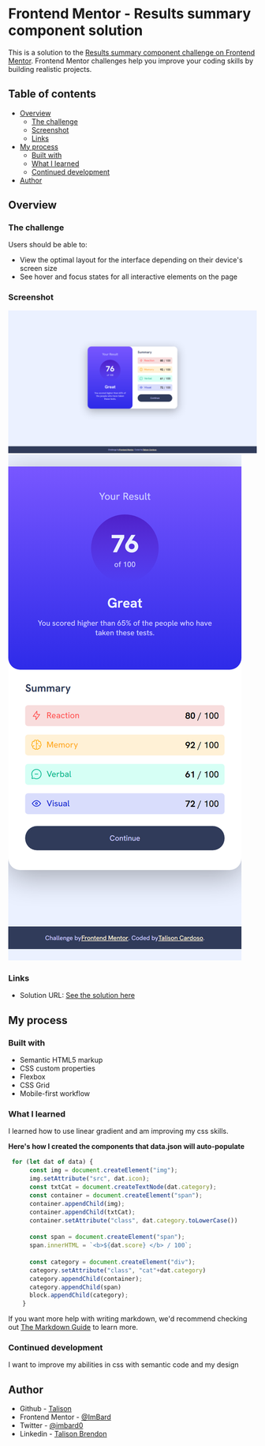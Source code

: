 # Frontend Mentor - Results summary component solution

This is a solution to the [Results summary component challenge on Frontend Mentor](https://www.frontendmentor.io/challenges/results-summary-component-CE_K6s0maV). Frontend Mentor challenges help you improve your coding skills by building realistic projects. 

## Table of contents

- [Overview](#overview)
  - [The challenge](#the-challenge)
  - [Screenshot](#screenshot)
  - [Links](#links)
- [My process](#my-process)
  - [Built with](#built-with)
  - [What I learned](#what-i-learned)
  - [Continued development](#continued-development)
- [Author](#author)

## Overview

### The challenge

Users should be able to:

- View the optimal layout for the interface depending on their device's screen size
- See hover and focus states for all interactive elements on the page

### Screenshot


![MOBILE](./assets/images/desktop.png)
![MOBILE](./assets//images/mobile.png)

### Links

- Solution URL: [See the solution here](https://imbard.github.io/Results-summary-component/)

## My process

### Built with

- Semantic HTML5 markup
- CSS custom properties
- Flexbox
- CSS Grid
- Mobile-first workflow


### What I learned

I learned how to use linear gradient and am improving my css skills.


**Here's how I created the components that data.json will auto-populate**
```js
 for (let dat of data) {
      const img = document.createElement("img");
      img.setAttribute("src", dat.icon);
      const txtCat = document.createTextNode(dat.category);
      const container = document.createElement("span");
      container.appendChild(img);
      container.appendChild(txtCat);
      container.setAttribute("class", dat.category.toLowerCase())
      
      const span = document.createElement("span");
      span.innerHTML = `<b>${dat.score} </b> / 100`;
      
      const category = document.createElement("div");
      category.setAttribute("class", "cat"+dat.category)
      category.appendChild(container);
      category.appendChild(span)
      block.appendChild(category);
    }
```

If you want more help with writing markdown, we'd recommend checking out [The Markdown Guide](https://www.markdownguide.org/) to learn more.

### Continued development

I want to improve my abilities  in css with semantic code and my design


## Author

- Github - [Talison](https://www.github.com/imbard)
- Frontend Mentor - [@ImBard](https://www.frontendmentor.io/profile/ImBard)
- Twitter - [@imbard0](https://www.twitter.com/imbard0)
- Linkedin - [Talison Brendon](https://www.linkedin.com/in/talison-brendon/)

